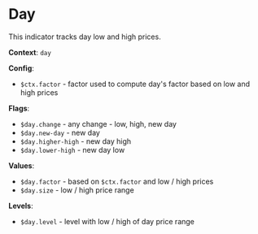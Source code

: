 # Day

This indicator tracks day low and high prices.

**Context**: `day`

**Config**:
*	`$ctx.factor`  - factor used to compute day's factor based on low and high prices

**Flags**:
*	`$day.change`       - any change - low, high, new day
*	`$day.new-day`      - new day
*	`$day.higher-high`  - new day high
*   `$day.lower-high`   - new day low

**Values**:
*	`$day.factor` 		- based on `$ctx.factor` and low / high prices
*	`$day.size`         - low / high price range

**Levels**:
*	`$day.level`        - level with low / high of day price range

